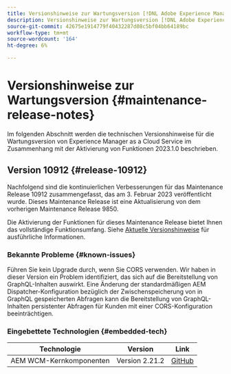 ```yaml
---
title: Versionshinweise zur Wartungsversion [!DNL Adobe Experience Manager] as a Cloud Service Verbindung zur Aktivierung der Funktionen 2023.1.0.
description: Versionshinweise zur Wartungsversion [!DNL Adobe Experience Manager] as a Cloud Service Verbindung zur Aktivierung der Funktionen 2023.1.0.
source-git-commit: 42675e1914779f40432287d08c5bf04bb64189bc
workflow-type: tm+mt
source-wordcount: '164'
ht-degree: 6%

---
```


# Versionshinweise zur Wartungsversion {#maintenance-release-notes}

Im folgenden Abschnitt werden die technischen Versionshinweise für die Wartungsversion von Experience Manager as a Cloud Service im Zusammenhang mit der Aktivierung von Funktionen 2023.1.0 beschrieben.

## Version 10912 {#release-10912}

Nachfolgend sind die kontinuierlichen Verbesserungen für das Maintenance Release 10912 zusammengefasst, das am 3. Februar 2023 veröffentlicht wurde. Dieses Maintenance Release ist eine Aktualisierung von dem vorherigen Maintenance Release 9850.

Die Aktivierung der Funktionen für dieses Maintenance Release bietet Ihnen das vollständige Funktionsumfang. Siehe [Aktuelle Versionshinweise](/help/release-notes/release-notes-cloud/release-notes-current.md) für ausführliche Informationen.

### Bekannte Probleme {#known-issues}

Führen Sie kein Upgrade durch, wenn Sie CORS verwenden. Wir haben in dieser Version ein Problem identifiziert, das sich auf die Bereitstellung von GraphQL-Inhalten auswirkt. Eine Änderung der standardmäßigen AEM Dispatcher-Konfiguration bezüglich der Zwischenspeicherung von in GraphQL gespeicherten Abfragen kann die Bereitstellung von GraphQL-Inhalten persistenter Abfragen für Kunden mit einer CORS-Konfiguration beeinträchtigen.

### Eingebettete Technologien {#embedded-tech}

| Technologie | Version | Link |
|---|---|---|
| AEM WCM-Kernkomponenten | Version 2.21.2 | [GitHub](https://github.com/adobe/aem-core-wcm-components) |

